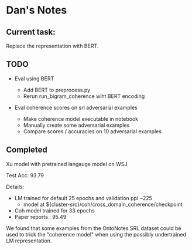 # Dan's Notes 

## Current task:
Replace the representation with BERT.


## TODO
* Eval using BERT
    * Add BERT to preprocess.py
    * Rerun run_bigram_coherence wiht BERT encoding
    
* Eval coherence scores on srl adversarial examples
    * Make coherence model executable in notebook
    * Manually create some adversarial examples
    * Compare scores / accuracies on 10 adversarial examples
    
    
    
## Completed

Xu model with pretrained langauge model on WSJ

Test Acc: 93.79

Details: 
* LM trained for default 25 epochs and validation ppl ~225
    * model at ${cluster-src}/coh/cross_domain_coherence/checkpoint
* Coh model trained for 33 epochs
* Paper reports : 95.49 


We found that some examples from the OntoNotes SRL dataset 
could be used to trick the "coherence model" when using the 
possibly undertrained LM representation.